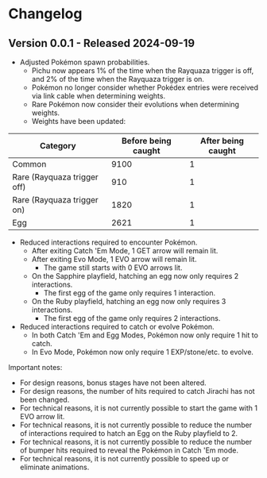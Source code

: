 # Changelog

## Version 0.0.1 - Released 2024-09-19

* Adjusted Pokémon spawn probabilities.
	* Pichu now appears 1% of the time when the Rayquaza trigger is off, and 2% of the time when the Rayquaza trigger is on.
	* Pokémon no longer consider whether Pokédex entries were received via link cable when determining weights.
	* Rare Pokémon now consider their evolutions when determining weights.
	* Weights have been updated:

| Category | Before being caught | After being caught |
|---|---|---|
| Common | 9100 | 1 |
| Rare (Rayquaza trigger off) | 910 | 1 |
| Rare (Rayquaza trigger on) | 1820 | 1 |
| Egg | 2621 | 1 |

	
* Reduced interactions required to encounter Pokémon.
	* After exiting Catch 'Em Mode, 1 GET arrow will remain lit.
	* After exiting Evo Mode, 1 EVO arrow will remain lit.
		* The game still starts with 0 EVO arrows lit.
	* On the Sapphire playfield, hatching an egg now only requires 2 interactions.
		* The first egg of the game only requires 1 interaction.
	* On the Ruby playfield, hatching an egg now only requires 3 interactions.
		* The first egg of the game only requires 2 interactions.
* Reduced interactions required to catch or evolve Pokémon.
	* In both Catch 'Em and Egg Modes, Pokémon now only require 1 hit to catch.
	* In Evo Mode, Pokémon now only require 1 EXP/stone/etc. to evolve.

Important notes:
* For design reasons, bonus stages have not been altered.
* For design reasons, the number of hits required to catch Jirachi has not been changed.
* For technical reasons, it is not currently possible to start the game with 1 EVO arrow lit.
* For technical reasons, it is not currently possible to reduce the number of interactions required to hatch an Egg on the Ruby playfield to 2.
* For technical reasons, it is not currently possible to reduce the number of bumper hits required to reveal the Pokémon in Catch 'Em mode.
* For technical reasons, it is not currently possible to speed up or eliminate animations.
